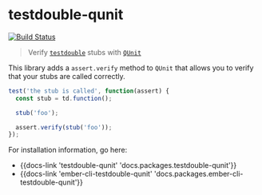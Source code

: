 testdouble-qunit
=================================================================================

[![Build Status](https://travis-ci.org/alexlafroscia/testdouble-qunit.svg?branch=master)](https://travis-ci.org/alexlafroscia/testdouble-qunit)

> Verify [`testdouble`][testdouble] stubs with [`QUnit`][qunit]

This library adds a `assert.verify` method to `QUnit` that allows you to verify that your stubs are called correctly.

```javascript
test('the stub is called', function(assert) {
  const stub = td.function();

  stub('foo');

  assert.verify(stub('foo'));
});
```

For installation information, go here:

- {{docs-link 'testdouble-qunit' 'docs.packages.testdouble-qunit'}}
- {{docs-link 'ember-cli-testdouble-qunit' 'docs.packages.ember-cli-testdouble-qunit'}}

[testdouble]: https://github.com/testdouble/testdouble.js/
[qunit]: https://qunitjs.com
[documentation]: http://alexlafroscia.com/testdouble-qunit
